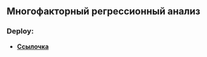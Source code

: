 ## Многофакторный регрессионный анализ

### Deploy:

- **[Ссылочка](https://fivelar.streamlit.app/)**

